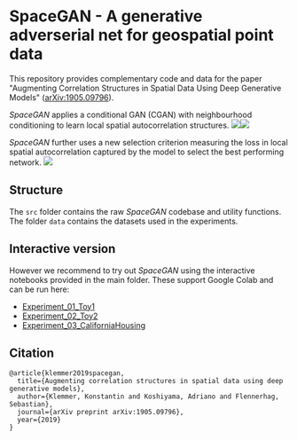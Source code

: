 # SpaceGAN - A generative adverserial net for geospatial point data

This repository provides complementary code and data for the paper "Augmenting Correlation Structures in Spatial Data Using Deep Generative Models" ([arXiv:1905.09796](https://arxiv.org/abs/1905.09796)).

*SpaceGAN* applies a conditional GAN (CGAN) with neighbourhood conditioning to learn local spatial autocorrelation structures.
![](https://raw.githubusercontent.com/konstantinklemmer/spacegan/master/img/img1.png)![](https://raw.githubusercontent.com/konstantinklemmer/spacegan/master/img/img2.png)

*SpaceGAN* further uses a new selection criterion measuring the loss in local spatial autocorrelation captured by the model to select the best performing network.
![](https://raw.githubusercontent.com/konstantinklemmer/spacegan/master/img/img3.png)

## Structure

The `src` folder contains the raw *SpaceGAN* codebase and utility functions. The folder `data` contains the datasets used in the experiments.

## Interactive version

However we recommend to try out *SpaceGAN* using the interactive notebooks provided in the main folder. These support Google Colab and can be run here:
* [Experiment_01_Toy1](google.com)
* [Experiment_02_Toy2](google.com)
* [Experiment_03_CaliforniaHousing](google.com)


## Citation

```
@article{klemmer2019spacegan,
  title={Augmenting correlation structures in spatial data using deep generative models},
  author={Klemmer, Konstantin and Koshiyama, Adriano and Flennerhag, Sebastian},
  journal={arXiv preprint arXiv:1905.09796},
  year={2019}
}
```

